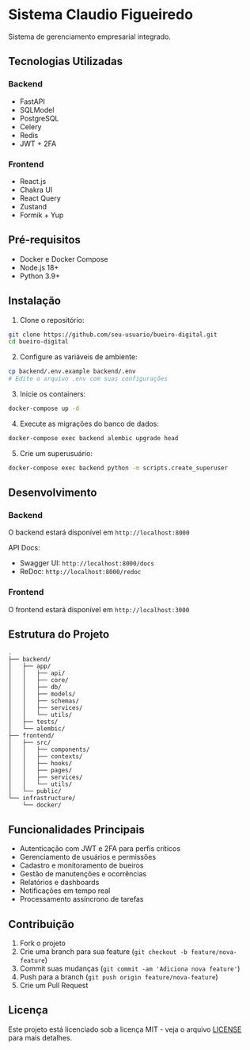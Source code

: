 # Sistema Claudio Figueiredo

Sistema de gerenciamento empresarial integrado.

## Tecnologias Utilizadas

### Backend
- FastAPI
- SQLModel
- PostgreSQL
- Celery
- Redis
- JWT + 2FA

### Frontend
- React.js
- Chakra UI
- React Query
- Zustand
- Formik + Yup

## Pré-requisitos

- Docker e Docker Compose
- Node.js 18+
- Python 3.9+

## Instalação

1. Clone o repositório:
```bash
git clone https://github.com/seu-usuario/bueiro-digital.git
cd bueiro-digital
```

2. Configure as variáveis de ambiente:
```bash
cp backend/.env.example backend/.env
# Edite o arquivo .env com suas configurações
```

3. Inicie os containers:
```bash
docker-compose up -d
```

4. Execute as migrações do banco de dados:
```bash
docker-compose exec backend alembic upgrade head
```

5. Crie um superusuário:
```bash
docker-compose exec backend python -m scripts.create_superuser
```

## Desenvolvimento

### Backend

O backend estará disponível em `http://localhost:8000`

API Docs:
- Swagger UI: `http://localhost:8000/docs`
- ReDoc: `http://localhost:8000/redoc`

### Frontend

O frontend estará disponível em `http://localhost:3000`

## Estrutura do Projeto

```
.
├── backend/
│   ├── app/
│   │   ├── api/
│   │   ├── core/
│   │   ├── db/
│   │   ├── models/
│   │   ├── schemas/
│   │   ├── services/
│   │   └── utils/
│   ├── tests/
│   └── alembic/
├── frontend/
│   ├── src/
│   │   ├── components/
│   │   ├── contexts/
│   │   ├── hooks/
│   │   ├── pages/
│   │   ├── services/
│   │   └── utils/
│   └── public/
└── infrastructure/
    └── docker/
```

## Funcionalidades Principais

- Autenticação com JWT e 2FA para perfis críticos
- Gerenciamento de usuários e permissões
- Cadastro e monitoramento de bueiros
- Gestão de manutenções e ocorrências
- Relatórios e dashboards
- Notificações em tempo real
- Processamento assíncrono de tarefas

## Contribuição

1. Fork o projeto
2. Crie uma branch para sua feature (`git checkout -b feature/nova-feature`)
3. Commit suas mudanças (`git commit -am 'Adiciona nova feature'`)
4. Push para a branch (`git push origin feature/nova-feature`)
5. Crie um Pull Request

## Licença

Este projeto está licenciado sob a licença MIT - veja o arquivo [LICENSE](LICENSE) para mais detalhes.
